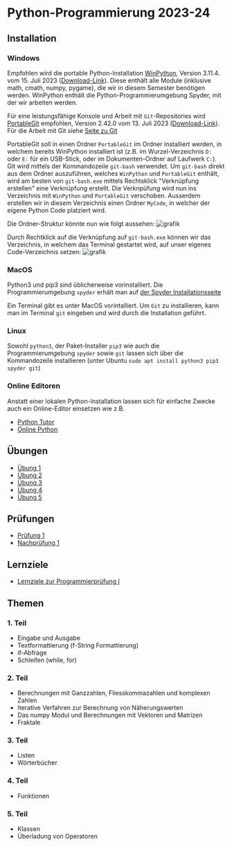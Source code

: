 ﻿<!-- -*- coding: utf-8 -*- -->

# Python-Programmierung 2023-24

## Installation

### Windows

Empfohlen wird die portable Python-Installation [WinPython](https://github.com/winpython/winpython), Version 3.11.4. vom 15. Juli 2023 ([Download-Link](https://github.com/winpython/winpython/releases/download/6.4.20230625final/Winpython64-3.11.4.0.exe)). Diese enthält alle Module (inklusive math, cmath, numpy, pygame), die wir in diesem Semester benötigen werden. WinPython enthält die Python-Programmierumgebung Spyder, mit der wir arbeiten werden.

Für eine leistungsfähige Konsole und Arbeit mit `Git`-Repositories wird [PortableGit](https://github.com/git-for-windows/git) empfohlen, Version 2.42.0 vom 13. Juli 2023 ([Download-Link](https://github.com/git-for-windows/git/releases/download/v2.42.0.windows.1/Git-2.42.0-64-bit.exe)). Für die Arbeit mit Git siehe [Seite zu Git](GIT.md)

PortableGit soll in einen Ordner `PortableGit` im Ordner installiert werden, in welchem bereits WinPython installiert ist (z.B. im Wurzel-Verzeichnis `D:` oder `E:` für ein USB-Stick, oder im Dokumenten-Ordner auf Laufwerk `C:`). Git wird mittels der
Kommandozeile `git-bash` verwendet. Um `git-bash` direkt aus dem Ordner auszuführen, welches `WinPython` und `PortableGit` enthält, wird am besten von `git-bash.exe` mittels Rechtsklick "Verknüpfung erstellen" eine Verknüpfung erstellt. Die Verknpüfung wird nun ins Verzeichnis mit `WinPython` und `PortableGit` verschoben. Ausserdem erstellen wir in diesem Verzeichnis einen Ordner `MyCode`, in welcher der eigene Python Code platziert wird.

Die Ordner-Struktur könnte nun wie folgt aussehen:
![grafik](https://user-images.githubusercontent.com/40485433/131446510-0f393315-001b-4161-b1a6-75ff74f86606.png)

Durch Rechtklick auf die Verknüpfung auf `git-bash.exe` können wir das Verzeichnis, in welchem das Terminal gestartet wird, auf unser eigenes Code-Verzeichnis setzen:
![grafik](https://user-images.githubusercontent.com/40485433/131446801-2b9c42b5-4374-43c9-8c7e-01e20851b617.png)

### MacOS

Python3 und pip3 sind üblicherweise vorinstalliert. Die Programmierumgebung `spyder` erhält man auf [der Spyder Installationsseite](https://docs.spyder-ide.org/current/installation.html)

Ein Terminal gibt es unter MacOS vorintalliert. Um `Git` zu installieren, kann man im Terminal `git` eingeben und wird durch die Installation geführt.

### Linux

Sowohl `python3`, der Paket-Installer `pip3` wie auch die Programmierumgebung `spyder` sowie `git` lassen sich über die Kommandozeile installieren (unter Ubuntu `sudo apt install python3 pip3 spyder git`)

### Online Editoren

Anstatt einer lokalen Python-Installation lassen sich für einfache Zwecke auch ein Online-Editor einsetzen wie z.B.

- [Python Tutor](https://pythontutor.com/)
- [Online Python](https://www.online-python.com/)

## Übungen

- [Übung 1](https://classroom.github.com/a/qO6T_1gF)
- [Übung 2](https://classroom.github.com/a/AWq59C0c)
- [Übung 3](https://classroom.github.com/a/2ulNqvSd)
- [Übung 4](https://classroom.github.com/a/3Irdd_CR)
- [Übung 5](https://classroom.github.com/a/XUQGUgHV)

## Prüfungen

- [Prüfung 1](https://classroom.github.com/a/cneGWKdD)
- [Nachprüfung 1](https://classroom.github.com/a/LR60u2IA)

## Lernziele

- [Lernziele zur Programmierprüfung I](Lernziele_Programmieren_I.pdf)

## Themen

### 1. Teil

- Eingabe und Ausgabe
- Textformattierung (f-String Formattierung)
- if-Abfrage
- Schleifen (while, for)

### 2. Teil

- Berechnungen mit Ganzzahlen, Fliesskommazahlen und komplexen Zahlen
- Iterative Verfahren zur Berechnung von Näherungswerten
- Das numpy Modul und Berechnungen mit Vektoren und Matrizen
- Fraktale

### 3. Teil

- Listen
- Wörterbücher

### 4. Teil

- Funktionen

### 5. Teil

- Klassen
- Überladung von Operatoren
